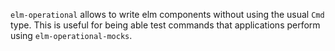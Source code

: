 `elm-operational` allows to write elm components without using the usual `Cmd`
type. This is useful for being able test commands that applications perform
using `elm-operational-mocks`.
